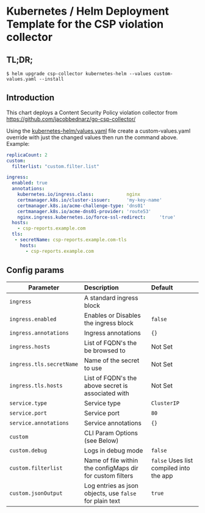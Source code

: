 # Kubernetes / Helm Deployment Template for the CSP violation collector

## TL;DR;

```console
$ helm upgrade csp-collector kubernetes-helm --values custom-values.yaml --install
```

## Introduction

This chart deploys a Content Security Policy violation collector from
https://github.com/jacobbednarz/go-csp-collector/

Using the [kubernetes-helm/values.yaml][1] file create a custom-values.yaml override
with just the changed values then run the command above. Example:

```yaml
replicaCount: 2
custom:
  filterlist: "custom.filter.list"

ingress:
  enabled: true
  annotations:
    kubernetes.io/ingress.class:            nginx
    certmanager.k8s.io/cluster-issuer:      'my-key-name'
    certmanager.k8s.io/acme-challenge-type: 'dns01'
    certmanager.k8s.io/acme-dns01-provider: 'route53'
    nginx.ingress.kubernetes.io/force-ssl-redirect:     'true'
  hosts:
    - csp-reports.example.com
  tls:
   - secretName: csp-reports.example.com-tls
     hosts:
       - csp-reports.example.com
```

## Config params

| Parameter                   | Description                               | Default                                                 |
| --------------------------- | :-------------------------------          | :-----------------------------                          |
| `ingress`                   | A standard ingress block                  |                                                         |
| `ingress.enabled`           | Enables or Disables the ingress block     | `false`                                                 |
| `ingress.annotations`       | Ingress annotations                       | `{}`                                                    |
| `ingress.hosts`             | List of FQDN's the be browsed to          | Not Set                                                 |
| `ingress.tls.secretName`    | Name of the secret to use                 | Not Set                                                 |
| `ingress.tls.hosts`         | List of FQDN's the above secret is associated with| Not Set                                         |
| `service.type`              | Service type                              | `ClusterIP`                                             |
| `service.port`              | Service port                              | `80`                                                    |
| `service.annotations`       | Service annotations                       | `{}`                                                    |
| `custom`                    | CLI Param Options (see Below)             |                                                         |
| `custom.debug`              | Logs in debug mode                        | `false`                                                 |
| `custom.filterlist`         | Name of file within the configMaps dir for custom filters| `false` Uses list compiled into the app  |
| `custom.jsonOutput`         | Log entries as json objects, use `false` for plain text  | `true`                                   |

[1]: https://github.com/jacobbednarz/go-csp-collector/tree/master/deployments/kubernetes-helm/values.yaml
